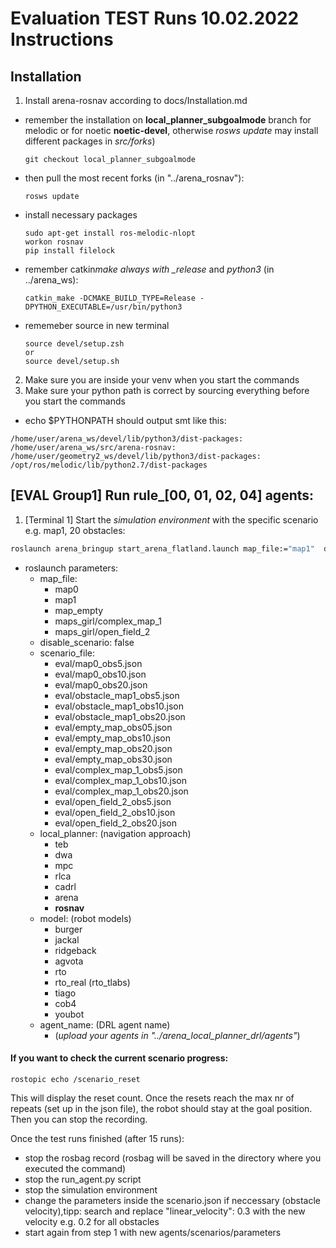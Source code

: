 # Evaluation TEST Runs 10.02.2022 Instructions

## Installation

1. Install arena-rosnav according to docs/Installation.md

- remember the installation on **local_planner_subgoalmode** branch for melodic or for noetic **noetic-devel**, otherwise _rosws update_ may install different packages in _src/forks_)
  ```
  git checkout local_planner_subgoalmode
  ```
- then pull the most recent forks (in "../arena_rosnav"):
  ```
  rosws update
  ```
- install necessary packages

  ```
  sudo apt-get install ros-melodic-nlopt
  workon rosnav
  pip install filelock
  ```

- remember catkin*make always with \_release* and _python3_ (in ../arena_ws):
  ```
  catkin_make -DCMAKE_BUILD_TYPE=Release -DPYTHON_EXECUTABLE=/usr/bin/python3
  ```
- rememeber source in new terminal
  ```
  source devel/setup.zsh
  or
  source devel/setup.sh
  ```

2. Make sure you are inside your venv when you start the commands
3. Make sure your python path is correct by sourcing everything before you start the commands

- echo $PYTHONPATH should output smt like this:

```
/home/user/arena_ws/devel/lib/python3/dist-packages:
/home/user/arena_ws/src/arena-rosnav:
/home/user/geometry2_ws/devel/lib/python3/dist-packages:
/opt/ros/melodic/lib/python2.7/dist-packages
```

## [EVAL Group1] Run rule\_[00, 01, 02, 04] agents:

1. [Terminal 1] Start the _simulation environment_ with the specific scenario e.g. map1, 20 obstacles:

```bash
roslaunch arena_bringup start_arena_flatland.launch map_file:="map1"  disable_scenario:="false" scenario_file:="eval/obstacle_map1_obs20.json" model:=jackal agent_name:=jackal
```

- roslaunch parameters:
  - map_file:
    - map0
    - map1
    - map_empty
    - maps_girl/complex_map_1
    - maps_girl/open_field_2
  - disable_scenario: false
  - scenario_file:
    - eval/map0_obs5.json
    - eval/map0_obs10.json
    - eval/map0_obs20.json
    - eval/obstacle_map1_obs5.json
    - eval/obstacle_map1_obs10.json
    - eval/obstacle_map1_obs20.json
    - eval/empty_map_obs05.json
    - eval/empty_map_obs10.json
    - eval/empty_map_obs20.json
    - eval/empty_map_obs30.json
    - eval/complex_map_1_obs5.json
    - eval/complex_map_1_obs10.json
    - eval/complex_map_1_obs20.json
    - eval/open_field_2_obs5.json
    - eval/open_field_2_obs10.json
    - eval/open_field_2_obs20.json
  - local_planner: (navigation approach)
    - teb
    - dwa
    - mpc
    - rlca
    - cadrl
    - arena
    - **rosnav**
  - model: (robot models)
    - burger
    - jackal
    - ridgeback
    - agvota
    - rto
    - rto_real (rto_tlabs)
    - tiago
    - cob4
    - youbot
  - agent_name: (DRL agent name)
    - (_upload your agents in "../arena_local_planner_drl/agents"_)

#### If you want to check the current scenario progress:

```
rostopic echo /scenario_reset
```

This will display the reset count. Once the resets reach the max nr of repeats (set up in the json file), the robot should stay at the goal position. Then you can stop the recording.

Once the test runs finished (after 15 runs):

- stop the rosbag record (rosbag will be saved in the directory where you executed the command)
- stop the run_agent.py script
- stop the simulation environment
- change the parameters inside the scenario.json if neccessary (obstacle velocity),tipp: search and replace "linear_velocity": 0.3 with the new velocity e.g. 0.2 for all obstacles
- start again from step 1 with new agents/scenarios/parameters
